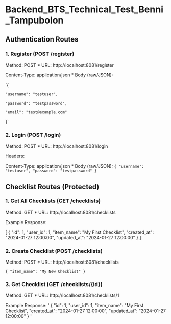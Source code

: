 ﻿# Backend_BTS_Technical_Test_Benni_Tampubolon

##  Authentication Routes

### 1. Register (POST /register) 

Method: POST * URL: http://localhost:8081/register

Content-Type: application/json * Body (raw/JSON):

`{

    "username": "testuser",
    
    "password": "testpassword",
    
    "email": "test@example.com"
}`

### 2. Login (POST /login) 

Method: POST * URL: http://localhost:8081/login  

Headers:

Content-Type: application/json * Body (raw/JSON):
`{
    "username": "testuser",
    "password": "testpassword"
}`

## Checklist Routes (Protected)

### 1. Get All Checklists (GET /checklists) 

Method: GET * URL: http://localhost:8081/checklists

Example Response:

[
  {
      "id": 1,
      "user_id": 1,
      "item_name": "My First Checklist",
      "created_at": "2024-01-27 12:00:00",
      "updated_at": "2024-01-27 12:00:00"
  }
]

### 2. Create Checklist (POST /checklists)  

Method: POST * URL: http://localhost:8081/checklists

`{
    "item_name": "My New Checklist"
}`

### 3. Get Checklist (GET /checklists/{id}) 

Method: GET * URL: http://localhost:8081/checklists/1

 Example Response:
 '
 {
    "id": 1,
    "user_id": 1,
    "item_name": "My First Checklist",
    "created_at": "2024-01-27 12:00:00",
    "updated_at": "2024-01-27 12:00:00"
}
'

